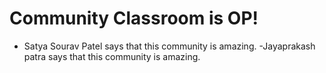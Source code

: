 # Community Classroom is OP!

- Satya Sourav Patel says that this community is amazing.
-Jayaprakash patra says that this community is amazing.
